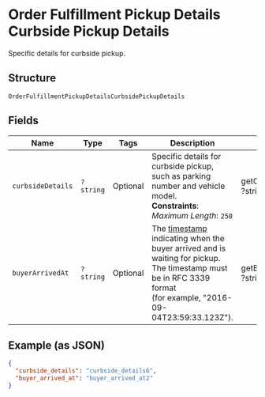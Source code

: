 
# Order Fulfillment Pickup Details Curbside Pickup Details

Specific details for curbside pickup.

## Structure

`OrderFulfillmentPickupDetailsCurbsidePickupDetails`

## Fields

| Name | Type | Tags | Description | Getter | Setter |
|  --- | --- | --- | --- | --- | --- |
| `curbsideDetails` | `?string` | Optional | Specific details for curbside pickup, such as parking number and vehicle model.<br>**Constraints**: *Maximum Length*: `250` | getCurbsideDetails(): ?string | setCurbsideDetails(?string curbsideDetails): void |
| `buyerArrivedAt` | `?string` | Optional | The [timestamp](https://developer.squareup.com/docs/build-basics/working-with-dates)<br>indicating when the buyer arrived and is waiting for pickup. The timestamp must be in RFC 3339 format<br>(for example, "2016-09-04T23:59:33.123Z"). | getBuyerArrivedAt(): ?string | setBuyerArrivedAt(?string buyerArrivedAt): void |

## Example (as JSON)

```json
{
  "curbside_details": "curbside_details6",
  "buyer_arrived_at": "buyer_arrived_at2"
}
```


